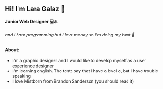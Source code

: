
## Hi! I'm Lara Galaz 👋
#### Junior Web Designer 💻♨️
###### and i hate programming but i love money so i'm doing my best :smiling_face_with_tear:



#### About:

- I'm a graphic designer and I would like to develop myself as a user experience designer
- I'm learning english. The tests say that I have a level c, but I have trouble speaking
- I love Mistborn from Brandon Sanderson (you should read it)